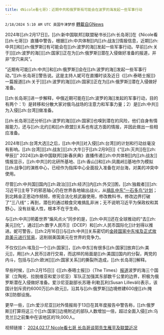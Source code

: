 ```yaml
---
title: 《Nicole看七哥》：近期中共和俄罗斯有可能会在波罗的海发起一些军事行动
---
```

`2/18/2024 5:10 AM UTC 英国牛津梦想` [轉載自GNews](https://gnews.org/articles/2319708)

2024年[[zh:2月17日]]，[[zh:新中国联邦]]联盟秘书长[[zh:长岛哥]]在《Nicole看[[zh:七哥]]》直播中警告，根据[[zh:中共体制]]内[[zh:战友]]情报信息，近期[[zh:中共]]和[[zh:俄罗斯]]有可能会在[[zh:波罗的海]]发起一些军事行动。早前[[zh:关于]][[zh:波罗的海]][[zh:国家]]正在为[[zh:俄罗斯]]潜在入侵做好准备的报道，并非“空穴来风”。

”近期有可能[[zh:中共]]和[[zh:俄罗斯]]会在[[zh:波罗的海]]发起一些军事行动，”[[zh:长岛哥]]警告说。这是主持人妮可在直播时谈及近日《[[zh:泰晤士报]]》一篇报道[[zh:关于]][[zh:波罗的海]][[zh:国家]]正在为[[zh:俄罗斯]]潜在入侵做好准备。

[[zh:长岛哥]]进一步解释，中俄近期可能在[[zh:波罗的海]]发起的军事行动，目的有两个：1）是转移和分散大家对俄乌战场的注意力和军事力量；2）是[[zh:中共]]为入侵[[zh:台湾]]做准备。

[[zh:长岛哥]]还分析[[zh:波罗的海]][[zh:国家]]也嗅到潜在的风险，他们自身有情报能力，还与[[zh:北约]]和[[zh:欧盟]]关系也有这方面的情报，并因此做出一些相应准备。

2024年[[zh:台湾大选]]之后，[[zh:中共]]对入侵[[zh:台湾]]的计划和行动丝毫没有影响。[[zh:台湾]][[zh:战友]][[zh:大牛]]于[[zh:2月9日]]《“[[zh:灭共]]在[[zh:甲辰]]” 2024[[zh:新中国联邦]]新春庆典》直播传递[[zh:中共体制]]内[[zh:战友]]情报显示，[[zh:中共]]的北研所基地、[[zh:香山]]和[[zh:凤凰岭]]基地作为模拟[[zh:战争]]的演练中心，已经作为指挥中心全面投入准备在对台海，对美的冲突中使用。

尽管[[zh:中共国]]国内[[zh:政治]][[zh:经济]]内[[zh:外交]]困，[[zh:独裁者]][[zh:习近平]]主导下的邪恶轴心仍在世界各地输出战火，从[搞乱中东”一石多鸟“计划](https://gnews.org/m/2238964)；到北韩金正恩动作频频，修宪合法化核武器使用，修改教科书，修改边界打破了”三八线“；再到，潜在的通过粮食灾难搞乱非洲；无不说明习近平为保政权和其野心，没有丝毫人性，根本不在乎生命。

与[[zh:中共]]明着世界“煽风点火”同步的是，[[zh:中共]]还在全球推动的“去[[zh:美元]]化”，通过[[zh:数字人民币]]（DCEP）和[[zh:人民币国际化]]计划得以推进。妮可警告，[[zh:2月16日]]与[[zh:中共]]关系密切的[金砖国家中东埃及正式放弃美元进行贸易](https://watcher.guru/news/brics-egypt-officially-ditches-us-dollar-for-trade)，这削弱美国美元在世界的竞争力。

不仅仅[[zh:埃及]]一个[[zh:国家]]，[[zh:中东]]有很多[[zh:国家]]放弃[[zh:美元]]，用[[zh:人民币]]进行交易，而这样的局面是[[zh:美国]]国内的分裂，两党的内斗，包括与[[zh:欧洲]][[zh:国家关系]]的撕裂所造成，[[zh:长岛哥]]解释。

早些时候，[[zh:2月15日]]《[[zh:泰晤士报]]》（The Times）[报道](https://www.thetimes.co.uk/article/nato-baltic-frontline-bunkers-anti-tank-mines-russia-zbdqk3xlv)波罗的海三个国家（立陶宛、拉脱维亚和爱沙尼亚）军队正加强其东部数千公里的边界，积极为俄罗斯潜在入侵做好准备。爱沙尼亚副部长苏珊·利勒瓦利(Susan Lilleväli)表示，该国计划斥资约6000万[[zh:欧元]]，沿其与[[zh:俄罗斯]]边境修建600座[[zh:掩体]]防御设施。

更早一些，[[zh:爱沙尼亚]]对外情报局于13日在其年度报告中警告称，[[zh:俄罗斯]]打算将这三个[[zh:国家]]边境附近的部队人数增加一倍，超过全面入侵[[zh:乌克兰]]之前集中在该地区的19,000人。

视频链接： [2024.02.17 Nicole看七哥 长岛哥谈郭先生雁平及联盟近况](https://gettr.com/streaming/p30jh0b20bb)
